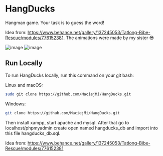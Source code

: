 # HangDucks

Hangman game. Your task is to guess the word!

Idea from: https://www.behance.net/gallery/137245053/Tatlong-Bibe-Rescue/modules/776152381.
The animations were made by my sister 😎

![image](https://user-images.githubusercontent.com/107648916/220165728-4c17d6a0-39ef-4a16-8769-70197c7eb6d7.png)
![image](https://user-images.githubusercontent.com/107648916/220165988-a386dfc1-b1ea-4498-aeaf-ec7fe717a064.png)


## Run Locally

To run HangDucks locally, run this command on your git bash:

Linux and macOS:
```bash
sudo git clone https://github.com/MaciejMi/HangDucks.git
```
Windows:


```bash
git clone https://github.com/MaciejMi/HangDucks.git
```

Then install xampp, start apache and mysql. After that go to localhost/phpmyadmin create open named hangducks_db and import into this file hangducks_db.sql.

Idea from: https://www.behance.net/gallery/137245053/Tatlong-Bibe-Rescue/modules/776152381
